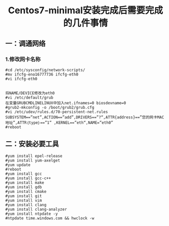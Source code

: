 # <center>Centos7-minimal安装完成后需要完成的几件事情</center>
## 一：调通网络
### 1.修改网卡名称

```
#cd /etc/sysconfig/network-scripts/
#mv ifcfg-eno16777736 ifcfg-eth0
#vi ifcfg-eth0
```

<code>
将NAME/DEVICE修改为eth0
#vi /etc/default/grub
在变量GRUBCMDLINELINUX中加入net.ifnames=0 biosdevname=0
#grub2-mkconfig -o /boot/grub2/grub.cfg
#vi /etc/udev/rules.d/70-persistent-net.rules
SUBSYSTEM==”net”,ACTION==”add”,DRIVERS==”?“,ATTR{address}==”您的网卡MAC地址”,ATTR｛type｝==”1” ,KERNEL==”eth“,NAME=”eth0”
#reboot
</code>

## 二：安装必要工具
```
#yum install epel-release
#yum install yum-axelget
#yum update
#reboot
#yum install gcc
#yum install gcc-c++
#yum install make
#yum install gdb
#yum install cmake
#yum install git
#yum install vim
#yum install clang
#yum install clang-analyzer
#yum install ntpdate -y
#ntpdate time.windows.com && hwclock -w
```
